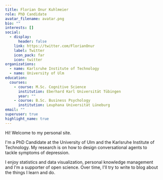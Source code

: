 ```yaml
---
title: Florian Onur Kuhlmeier
role: PhD Candidate
avatar_filename: avatar.png
bio: ""
interests: []
social:
  - display:
      header: false
    link: https://twitter.com/FlorianOnur
    label: Twitter
    icon_pack: far
    icon: twitter
organizations:
  - name: Karlsruhe Institute of Technology
  - name: University of Ulm
education:
  courses:
    - course: M.Sc. Cognitive Science
      institution: Eberhard Karl Universität Tübingen
      year: ""
    - course: B.Sc. Business Psychology
      institution: Leuphana Universität Lüneburg
email: ""
superuser: true
highlight_name: true
---
```

Hi! Welcome to my personal site.

I'm a PhD Candidate at the University of Ulm and the Karlsruhe Institute of Technology. My research is on how to design conversational agents to tackle symptoms of depression. 

I enjoy statistics and data visualization, personal knowledge management and I'm a supporter of open science. Over time, I'll try to write to blog about the things I learn and do.
